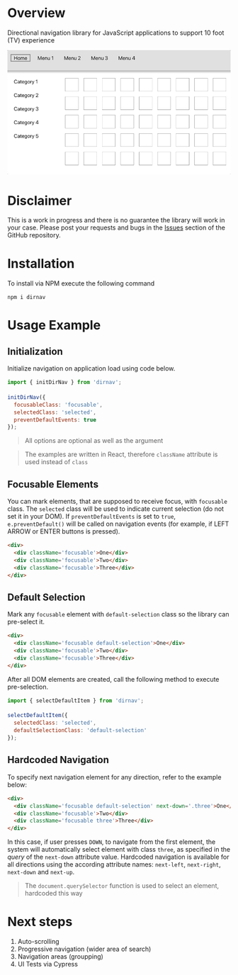 # Overview
Directional navigation library for JavaScript applications to support 10 foot (TV) experience

![](dirnav.gif)

# Disclaimer
This is a work in progress and there is no guarantee the library will work in your case. Please post your requests and bugs in the [Issues](https://github.com/ashevtcov/dirnav/issues) section of the GitHub repository.

# Installation
To install via NPM execute the following command
```shell
npm i dirnav
```

# Usage Example

## Initialization

Initialize navigation on application load using code below.

```javascript
import { initDirNav } from 'dirnav';

initDirNav({
  focusableClass: 'focusable',
  selectedClass: 'selected',
  preventDefaultEvents: true
});
```

> All options are optional as well as the argument

> The examples are written in React, therefore `className` attribute is used instead of `class`

## Focusable Elements

You can mark elements, that are supposed to receive focus, with `focusable` class. The `selected` class will be used to indicate current selection (do not set it in your DOM). If `preventDefaultEvents` is set to `true`, `e.preventDefault()` will be called on navigation events (for example, if LEFT ARROW or ENTER buttons is pressed).

```html
<div>
  <div className='focusable'>One</div>
  <div className='focusable'>Two</div>
  <div className='focusable'>Three</div>
</div>
```

## Default Selection

Mark any `focusable` element with `default-selection` class so the library can pre-select it.

```html
<div>
  <div className='focusable default-selection'>One</div>
  <div className='focusable'>Two</div>
  <div className='focusable'>Three</div>
</div>
```

After all DOM elements are created, call the following method to execute pre-selection.

```javascript
import { selectDefaultItem } from 'dirnav';

selectDefaultItem({
  selectedClass: 'selected',
  defaultSelectionClass: 'default-selection'
});
```

## Hardcoded Navigation

To specify next navigation element for any direction, refer to the example below:

```html
<div>
  <div className='focusable default-selection' next-down='.three'>One</div>
  <div className='focusable'>Two</div>
  <div className='focusable three'>Three</div>
</div>
```

In this case, if user presses `DOWN`, to navigate from the first element, the system
will automatically select element with class `three`, as specified in the _query_ of
the `next-down` attribute value. Hardcoded navigation is available for all directions
using the according attribute names: `next-left`, `next-right`, `next-down` and `next-up`.

> The `document.querySelector` function is used to select an element,
hardcoded this way

# Next steps
1. Auto-scrolling
2. Progressive navigation (wider area of search)
3. Navigation areas (groupping)
4. UI Tests via Cypress
